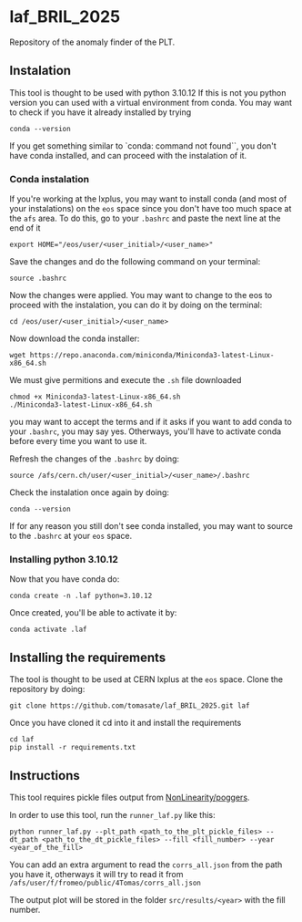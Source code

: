 # laf_BRIL_2025

Repository of the anomaly finder of the PLT.

## Instalation

This tool is thought to be used with python 3.10.12 If this is not you python version you can used with a virtual environment from conda. You may want to check if you have it already installed by trying

```
conda --version
```

If you get something similar to `conda: command not found``, you don't have conda installed, and can proceed with the instalation of it.

### Conda instalation

If you're working at the lxplus, you may want to install conda (and most of your instalations) on the `eos` space since you don't have too much space at the `afs` area. To do this, go to your `.bashrc` and paste the next line at the end of it 

```
export HOME="/eos/user/<user_initial>/<user_name>"
```

Save the changes and do the following command on your terminal:

```
source .bashrc
```

Now the changes were applied. You may want to change to the eos to proceed with the instalation, you can do it by doing on the terminal:

```
cd /eos/user/<user_initial>/<user_name>
```

Now download the conda installer:

```
wget https://repo.anaconda.com/miniconda/Miniconda3-latest-Linux-x86_64.sh
```

We must give permitions and execute the `.sh` file downloaded

```
chmod +x Miniconda3-latest-Linux-x86_64.sh
./Miniconda3-latest-Linux-x86_64.sh
```

you may want to accept the terms and if it asks if you want to add conda to your `.bashrc`, you may say yes. Otherways, you'll have to activate conda before every time you want to use it.

Refresh the changes of the `.bashrc` by doing:

```
source /afs/cern.ch/user/<user_initial>/<user_name>/.bashrc
```

Check the instalation once again by doing:

```
conda --version
```

If for any reason you still don't see conda installed, you may want to source to the `.bashrc` at your `eos` space.

### Installing python 3.10.12

Now that you have conda do:

```
conda create -n .laf python=3.10.12
```

Once created, you'll be able to activate it by:

```
conda activate .laf
```

## Installing the requirements

The tool is thought to be used at CERN lxplus at the `eos` space. Clone the repository by doing:

```
git clone https://github.com/tomasate/laf_BRIL_2025.git laf
```

Once you have cloned it cd into it and install the requirements

```
cd laf
pip install -r requirements.txt
```


## Instructions

This tool requires pickle files output from [NonLinearity/poggers](https://gitlab.cern.ch/flpereir/nonlinearity/-/tree/master/poggers?ref_type=heads). 

In order to use this tool, run the `runner_laf.py` like this:

```
python runner_laf.py --plt_path <path_to_the_plt_pickle_files> --dt_path <path_to_the_dt_pickle_files> --fill <fill_number> --year <year_of_the_fill>
```
You can add an extra argument to read the `corrs_all.json` from the path you have it, otherways it will try to read it from `/afs/user/f/fromeo/public/4Tomas/corrs_all.json`

The output plot will be stored in the folder `src/results/<year>` with the fill number.
